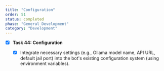 ```yaml
---
title: "Configuration"
order: 51
status: completed
phase: "General Development"
category: "Development"
---
```


- [x] **Task 44: Configuration**

  - [x] Integrate necessary settings (e.g., Ollama model name, API URL, default
        jail port) into the bot's existing configuration system (using
        environment variables).